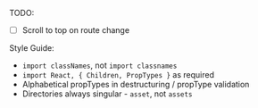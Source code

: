 TODO:

- [ ] Scroll to top on route change


Style Guide:

- `import classNames`, not `import classnames`
- `import React, { Children, PropTypes }` as required
- Alphabetical propTypes in destructuring / propType validation
- Directories always singular - `asset`, not `assets`
